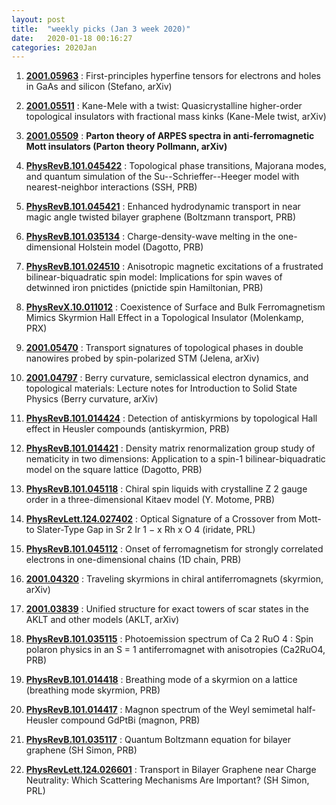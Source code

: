 ```yaml
---
layout: post
title:  "weekly picks (Jan 3 week 2020)"
date:   2020-01-18 00:16:27
categories: 2020Jan
---
```



1. **[2001.05963](http://arxiv.org/abs/2001.05963)** : First-principles hyperfine tensors for electrons and holes in GaAs and silicon (Stefano, arXiv)

1. **[2001.05511](http://arxiv.org/abs/2001.05511)** : Kane-Mele with a twist: Quasicrystalline higher-order topological insulators with fractional mass kinks (Kane-Mele twist, arXiv)

1. **[2001.05509](http://arxiv.org/abs/2001.05509)** : **Parton theory of ARPES spectra in anti-ferromagnetic Mott insulators (Parton theory Pollmann, arXiv)**

1. **[PhysRevB.101.045422](https://link.aps.org/doi/10.1103/PhysRevB.101.045422)** : Topological phase transitions, Majorana modes, and quantum simulation of the Su--Schrieffer--Heeger model with nearest-neighbor interactions (SSH, PRB)

1. **[PhysRevB.101.045421](https://link.aps.org/doi/10.1103/PhysRevB.101.045421)** : Enhanced hydrodynamic transport in near magic angle twisted bilayer graphene (Boltzmann transport, PRB)

1. **[PhysRevB.101.035134](https://link.aps.org/doi/10.1103/PhysRevB.101.035134)** : Charge-density-wave melting in the one-dimensional Holstein model (Dagotto, PRB)

1. **[PhysRevB.101.024510](https://link.aps.org/doi/10.1103/PhysRevB.101.024510)** : Anisotropic magnetic excitations of a frustrated bilinear-biquadratic spin model: Implications for spin waves of detwinned iron pnictides (pnictide spin Hamiltonian, PRB)

1. **[PhysRevX.10.011012](https://link.aps.org/doi/10.1103/PhysRevX.10.011012)** : Coexistence of Surface and Bulk Ferromagnetism Mimics Skyrmion Hall Effect in a Topological Insulator (Molenkamp, PRX)

1. **[2001.05470](http://arxiv.org/abs/2001.05470)** : Transport signatures of topological phases in double nanowires probed by spin-polarized STM (Jelena, arXiv)

1. **[2001.04797](http://arxiv.org/abs/2001.04797)** : Berry curvature, semiclassical electron dynamics, and topological materials: Lecture notes for Introduction to Solid State Physics (Berry curvature, arXiv)

1. **[PhysRevB.101.014424](https://link.aps.org/doi/10.1103/PhysRevB.101.014424)** : Detection of antiskyrmions by topological Hall effect in Heusler compounds (antiskyrmion, PRB)

1. **[PhysRevB.101.014421](https://link.aps.org/doi/10.1103/PhysRevB.101.014421)** : Density matrix renormalization group study of nematicity in two dimensions: Application to a spin-1 bilinear-biquadratic model on the square lattice (Dagotto, PRB)

1. **[PhysRevB.101.045118](https://link.aps.org/doi/10.1103/PhysRevB.101.045118)** : Chiral spin liquids with crystalline Z 2 gauge order in a three-dimensional Kitaev model (Y. Motome, PRB)

1. **[PhysRevLett.124.027402](https://link.aps.org/doi/10.1103/PhysRevLett.124.027402)** : Optical Signature of a Crossover from Mott- to Slater-Type Gap in Sr 2 Ir 1 − x Rh x O 4 (iridate, PRL)

1. **[PhysRevB.101.045112](https://link.aps.org/doi/10.1103/PhysRevB.101.045112)** : Onset of ferromagnetism for strongly correlated electrons in one-dimensional chains (1D chain, PRB)

1. **[2001.04320](http://arxiv.org/abs/2001.04320)** : Traveling skyrmions in chiral antiferromagnets (skyrmion, arXiv)

1. **[2001.03839](http://arxiv.org/abs/2001.03839)** : Unified structure for exact towers of scar states in the AKLT and other models (AKLT, arXiv)

1. **[PhysRevB.101.035115](https://link.aps.org/doi/10.1103/PhysRevB.101.035115)** : Photoemission spectrum of Ca 2 RuO 4 : Spin polaron physics in an S = 1 antiferromagnet with anisotropies (Ca2RuO4, PRB)


1. **[PhysRevB.101.014418](https://journals.aps.org/prb/pdf/10.1103/PhysRevB.101.014418)** : Breathing mode of a skyrmion on a lattice (breathing mode skyrmion, PRB)

1. **[PhysRevB.101.014417](https://journals.aps.org/prb/pdf/10.1103/PhysRevB.101.014417)** : Magnon spectrum of the Weyl semimetal half-Heusler compound GdPtBi (magnon, PRB)

1. **[PhysRevB.101.035117](https://link.aps.org/doi/10.1103/PhysRevB.101.035117)** : Quantum Boltzmann equation for bilayer graphene (SH Simon, PRB)

1. **[PhysRevLett.124.026601](https://link.aps.org/doi/10.1103/PhysRevLett.124.026601)** : Transport in Bilayer Graphene near Charge Neutrality: Which Scattering Mechanisms Are Important? (SH Simon, PRL)


